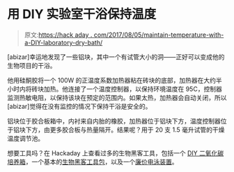 # 用 DIY 实验室干浴保持温度

> 原文:[https://hack aday . com/2017/08/05/maintain-temperature-with-a-DIY-laboratory-dry-bath/](https://hackaday.com/2017/08/05/maintain-temperature-with-a-diy-laboratory-dry-bath/)

[abizar]幸运地发现了一些铝块，其中一个有试管大小的洞——正好可以变成他的生物项目的干浴。

他用硅酮胶将一个 100W 的正温度系数加热器粘在砖块的底部，加热器在大约半小时内将砖块加热。他连接了一个温度控制器，以保持环境温度在 95C，控制器监测热敏电阻，以保持该块在预定的范围内。如果太热，加热器会自动关闭，所以[abizar]觉得在没有监控的情况下保持干浴是安全的。

铝块位于胶合板箱中，内衬来自内胎的橡胶，加热器位于铝块下方，温度控制器位于铝块下方，由更多胶合板与热量隔开。结果呢？用于 20 支 1.5 毫升试管的干燥温度调节池。

想要工具吗？在 Hackaday 上查看过多的生物黑客工具，包括一个 [DIY 二氧化碳培养箱](http://hackaday.com/2015/07/25/get-biohacking-with-a-diy-co2-incubator/)，一个基本的[生物黑客工具包](http://hackaday.com/2015/11/27/basic-toolkit-for-the-basement-biohacker/)，以及一个[廉价电泳装置](http://hackaday.com/2017/05/11/get-into-biohacking-on-the-cheap-with-this-electrophoresis-rig/)。